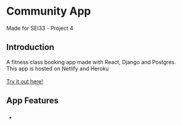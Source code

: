 # Community App
Made for SEI33 - Project 4

<h2>Introduction</h2>
A fitness class booking app made with React, Django and Postgres.
<br>This app is hosted on Netlify and Heroku
<br>
<br><a href="" target="_blank">Try it out here!</a>

<h2>App Features</h2>

<h3></h3>
<ul>
  <li></li>

  
</ul>
